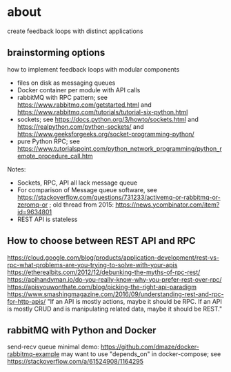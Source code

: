 # about

create feedback loops with distinct applications

## brainstorming options
how to implement feedback loops with modular components
 * files on disk as messaging queues
 * Docker container per module with API calls
 * rabbitMQ with RPC pattern; see https://www.rabbitmq.com/getstarted.html and https://www.rabbitmq.com/tutorials/tutorial-six-python.html
 * sockets; see https://docs.python.org/3/howto/sockets.html and https://realpython.com/python-sockets/ and https://www.geeksforgeeks.org/socket-programming-python/
 * pure Python RPC; see https://www.tutorialspoint.com/python_network_programming/python_remote_procedure_call.htm

Notes:
 * Sockets, RPC, API all lack message queue
 * For comparison of Message queue software, see https://stackoverflow.com/questions/731233/activemq-or-rabbitmq-or-zeromq-or ; old thread from 2015: https://news.ycombinator.com/item?id=9634801
 * REST API is stateless

## How to choose between REST API and RPC
https://cloud.google.com/blog/products/application-development/rest-vs-rpc-what-problems-are-you-trying-to-solve-with-your-apis
https://etherealbits.com/2012/12/debunking-the-myths-of-rpc-rest/
https://apihandyman.io/do-you-really-know-why-you-prefer-rest-over-rpc/
https://apisyouwonthate.com/blog/picking-the-right-api-paradigm
https://www.smashingmagazine.com/2016/09/understanding-rest-and-rpc-for-http-apis/
"If an API is mostly actions, maybe it should be RPC.
 If an API is mostly CRUD and is manipulating related data, maybe it should be REST."


## rabbitMQ with Python and Docker

send-recv queue minimal demo:
https://github.com/dmaze/docker-rabbitmq-example
may want to use "depends_on" in docker-compose; see https://stackoverflow.com/a/61524908/1164295
